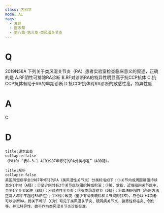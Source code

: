 ```yaml
---
class: 内科学
mode: A1
tags:
  - 真题
  - 医考帮
  - 第八篇-第三章-类风湿关节炎
---
```


# Q
2019N56A 下列关于类风湿关节炎（RA）患者实验室检查临床意义的叙述，正确的是
A.RF阴性可排除RA诊断
B.RF对诊断RA的特异性明显高于抗CCP抗体
C.抗CCP抗体有助于RA的早期诊断
D.抗CCP抗体对RA诊断的敏感性高，特异性低

# A
C
# D
```ad-note
title:课本出处
collapse:false
（P810）“表8-3-1 ACR1987年修订的RA分类标准”（ABD错）。
```

```ad-summary
title:解析
collapse:false
美国风湿病学会1987年修订的RA（类风湿性关节炎）分类标准如下：①关节内或周围晨僵持续至少1小时（A错）；②至少同时有3个关节区软组织肿或积液；③腕、掌指、近端指间关节区中，至少1个关节区肿（B错）；④对称性关节炎；⑤有类风湿结节（D错）；⑥血清RF阳性（所用方法正常人群中不超过5%阳性）；⑦X线片改变（至少有骨质疏松和关节间隙狭窄）。符合以上4项者可以诊断RA。而关节畸形（C对）可见于类风湿关节炎、银屑病关节炎、强直性脊柱炎、创伤等，并无特异性，故不作为类风湿关节炎诊断标准。
```


